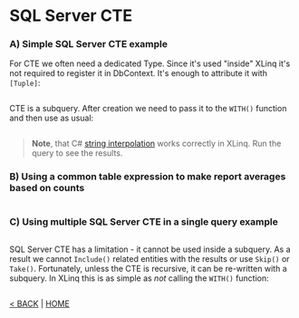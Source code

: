 # SQL Server CTE

### A) Simple SQL Server CTE example

For CTE we often need a dedicated Type. Since it's used "inside" XLinq it's not required to register it in DbContext. It's enough to attribute it with `[Tuple]`:

```cs --project ../../SqlServerTutorial/SqlServerTutorial.csproj --source-file ../../SqlServerTutorial/Basic/CTE.cs --region SalesAmount --editable false
```

CTE is a subquery. After creation we need to pass it to the `WITH()` function and then use as usual:

```cs --project ../../SqlServerTutorial/SqlServerTutorial.csproj --source-file ../../SqlServerTutorial/Basic/CTE.cs --region A
```

> **Note**, that C# [string interpolation](https://docs.microsoft.com/en-us/dotnet/csharp/language-reference/tokens/interpolated) works correctly in XLinq. Run the query to see the results.

### B) Using a common table expression to make report averages based on counts

```cs --project ../../SqlServerTutorial/SqlServerTutorial.csproj --source-file ../../SqlServerTutorial/Basic/CTE.cs --region B
```

### C) Using multiple SQL Server CTE in a single query example

```cs --project ../../SqlServerTutorial/SqlServerTutorial.csproj --source-file ../../SqlServerTutorial/Basic/CTE.cs --region C
```

SQL Server CTE has a limitation - it cannot be used inside a subquery. As a result we cannot `Include()` related entities with the results or use `Skip()` or `Take()`. Fortunately, unless the CTE is recursive, it can be re-written with a subquery. In XLinq this is as simple as *not* calling the `WITH()` function:

```cs --project ../../SqlServerTutorial/SqlServerTutorial.csproj --source-file ../../SqlServerTutorial/Basic/CTE.cs --region C_1
```

[< BACK](Basic.md) | [HOME](/)
